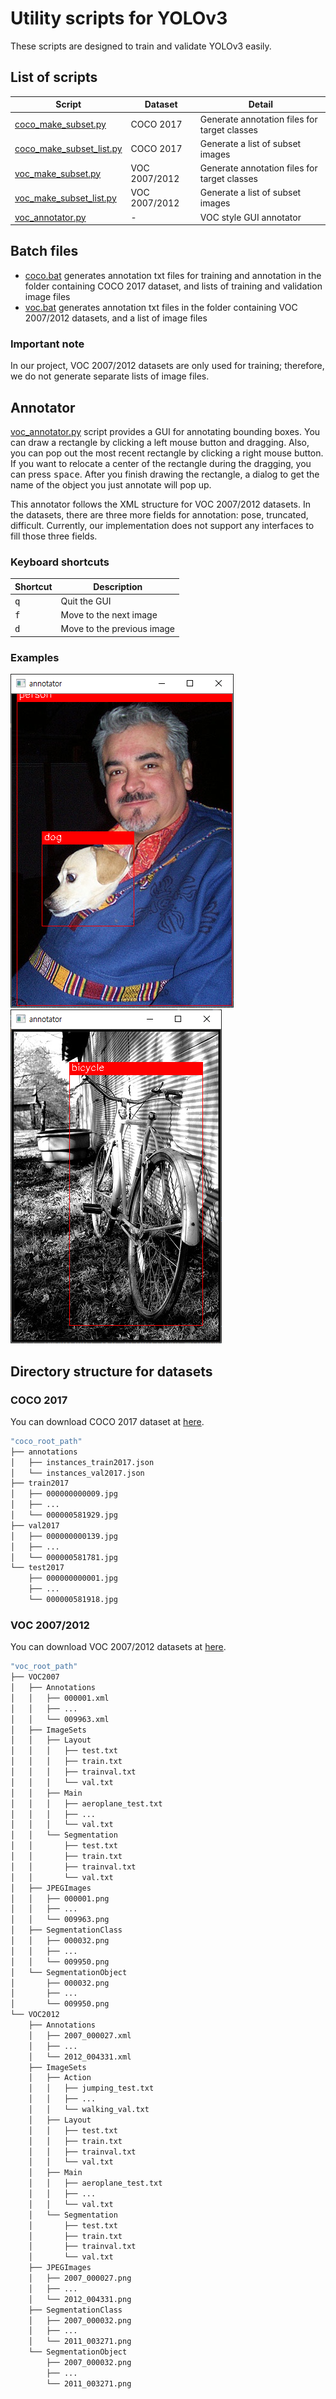 # Utility scripts for YOLOv3

These scripts are designed to train and validate YOLOv3 easily.

## List of scripts

Script  | Dataset | Detail
------------- | ------------- | -------------
[coco_make_subset.py](./coco_make_subset.py) | COCO 2017 | Generate annotation files for target classes
[coco_make_subset_list.py](./coco_make_subset_list.py) | COCO 2017 | Generate a list of subset images
[voc_make_subset.py](./voc_make_subset.py) | VOC 2007/2012 | Generate annotation files for target classes
[voc_make_subset_list.py](./voc_make_subset_list.py) | VOC 2007/2012 | Generate a list of subset images
[voc_annotator.py](./voc_annotator.py) | - | VOC style GUI annotator

## Batch files

* [coco.bat](./coco.bat) generates annotation txt files for training and annotation in the folder containing COCO 2017 dataset, and lists of training and validation image files
* [voc.bat](./voc.bat) generates annotation txt files in the folder containing VOC 2007/2012 datasets, and a list of image files

### Important note
In our project, VOC 2007/2012 datasets are only used for training; therefore, we do not generate separate lists of image files.

## Annotator

 [voc_annotator.py](./voc_annotator.py) script provides a GUI for annotating bounding boxes. You can draw a rectangle by clicking a left mouse button and dragging. Also, you can pop out the most recent rectangle by clicking a right mouse button. If you want to relocate a center of the rectangle during the dragging, you can press <kbd>space</kbd>. After you finish drawing the rectangle, a dialog to get the name of the object you just annotate will pop up.

 This annotator follows the XML structure for VOC 2007/2012 datasets. In the datasets, there are three more fields for annotation: pose, truncated, difficult. Currently, our implementation does not support any interfaces to fill those three fields.

### Keyboard shortcuts

Shortcut | Description
--- | --- |
<kbd>q</kbd> | Quit the GUI
<kbd>f</kbd> | Move to the next image
<kbd>d</kbd> | Move to the previous image

### Examples
![example_00](/fig/example_voc_annotator_00.png)
![example_01](/fig/example_voc_annotator_01.png)

## Directory structure for datasets

### COCO 2017

You can download COCO 2017 dataset at [here](http://cocodataset.org/).

```bash
"coco_root_path"
├── annotations
│   ├── instances_train2017.json
│   └── instances_val2017.json
├── train2017
│   ├── 000000000009.jpg
│   ├── ...
│   └── 000000581929.jpg
├── val2017
│   ├── 000000000139.jpg
│   ├── ...
│   └── 000000581781.jpg
└── test2017
    ├── 000000000001.jpg
    ├── ...
    └── 000000581918.jpg
```

### VOC 2007/2012

You can download VOC 2007/2012 datasets at [here](http://host.robots.ox.ac.uk/pascal/VOC/).

```bash
"voc_root_path"
├── VOC2007
│   ├── Annotations
│   │   ├── 000001.xml
│   │   ├── ... 
│   │   └── 009963.xml
│   ├── ImageSets
│   │   ├── Layout
│   │   │   ├── test.txt
│   │   │   ├── train.txt
│   │   │   ├── trainval.txt
│   │   │   └── val.txt
│   │   ├── Main
│   │   │   ├── aeroplane_test.txt
│   │   │   ├── ...
│   │   │   └── val.txt
│   │   └── Segmentation
│   │       ├── test.txt
│   │       ├── train.txt
│   │       ├── trainval.txt
│   │       └── val.txt
│   ├── JPEGImages
│   │   ├── 000001.png
│   │   ├── ... 
│   │   └── 009963.png
│   ├── SegmentationClass
│   │   ├── 000032.png
│   │   ├── ... 
│   │   └── 009950.png
│   └── SegmentationObject
│       ├── 000032.png
│       ├── ... 
│       └── 009950.png
└── VOC2012
    ├── Annotations
    │   ├── 2007_000027.xml
    │   ├── ... 
    │   └── 2012_004331.xml
    ├── ImageSets
	│   ├── Action
    │   │   ├── jumping_test.txt
    │   │   ├── ...
    │   │   └── walking_val.txt
    │   ├── Layout
    │   │   ├── test.txt
    │   │   ├── train.txt
    │   │   ├── trainval.txt
    │   │   └── val.txt
    │   ├── Main
    │   │   ├── aeroplane_test.txt
    │   │   ├── ...
    │   │   └── val.txt
    │   └── Segmentation
    │       ├── test.txt
    │       ├── train.txt
    │       ├── trainval.txt
    │       └── val.txt
    ├── JPEGImages
    │   ├── 2007_000027.png
    │   ├── ... 
    │   └── 2012_004331.png
    ├── SegmentationClass
    │   ├── 2007_000032.png
    │   ├── ... 
    │   └── 2011_003271.png
    └── SegmentationObject
        ├── 2007_000032.png
        ├── ... 
        └── 2011_003271.png

```